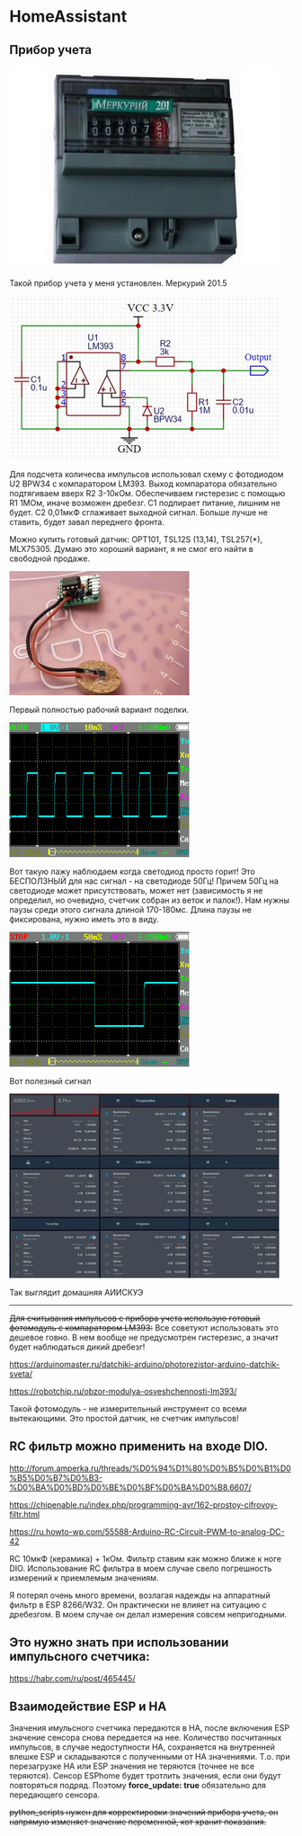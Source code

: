 # HomeAssistant

## Прибор учета

![ ](https://github.com/Elnio13/HomeAssistant/blob/master/1.jpg)

Такой прибор учета у меня установлен. Меркурий 201.5

![ ](https://github.com/Elnio13/HomeAssistant/blob/master/2.jpg)

Для подсчета количесва импульсов использовал схему c фотодиодом U2 BPW34 с компаратором LM393. Выход компаратора обязательно подтягиваем вверх R2 3-10кОм. Обеспечиваем гистерезис с помощью R1 1МОм, иначе возможен дребезг. С1 подпирает питание, лишним не будет. С2 0,01мкФ сглаживает выходной сигнал. Больше лучше не ставить, будет завал переднего фронта.

Можно купить готовый датчик: OPT101, TSL12S (13,14), TSL257(*), MLX75305. Думаю это хороший вариант, я не смог его найти в свободной продаже.

![ ](https://github.com/Elnio13/HomeAssistant/blob/master/3.jpg)

Первый полностью рабочий вариант поделки.

![ ](https://github.com/Elnio13/HomeAssistant/blob/master/4.BMP )

Вот такую лажу наблюдаем когда светодиод просто горит! Это БЕСПОЛЗНЫЙ для нас сигнал - на светодиоде 50Гц! Причем 50Гц на светодиоде может присутствовать, может нет (зависимость я не определил, но очевидно, счетчик собран из веток и палок!). Нам нужны паузы среди этого сигнала длиной 170-180мс. Длина паузы не фиксирована, нужно иметь это в виду.

![ ](https://github.com/Elnio13/HomeAssistant/blob/master/6.BMP)

Вот полезный сигнал

![ ](https://github.com/Elnio13/HomeAssistant/blob/master/5.jpg)

Так выглядит домашняя АИИСКУЭ
____

~~Для считывания импульсов с прибора учета использую готовый фотомодуль с компаратором LM393:~~
Все советуют использовать это дешевое говно. В нем вообще не предусмотрен гистерезис, а значит будет наблюдаться дикий дребезг!

https://arduinomaster.ru/datchiki-arduino/photorezistor-arduino-datchik-sveta/

https://robotchip.ru/obzor-modulya-osveshchennosti-lm393/

Такой фотомодуль - не измерительный инструмент со всеми вытекающими. Это простой датчик, не счетчик импульсов!

## RC фильтр можно применить на входе DIO. 

http://forum.amperka.ru/threads/%D0%94%D1%80%D0%B5%D0%B1%D0%B5%D0%B7%D0%B3-%D0%BA%D0%BD%D0%BE%D0%BF%D0%BA%D0%B8.6607/

https://chipenable.ru/index.php/programming-avr/162-prostoy-cifrovoy-filtr.html

https://ru.howto-wp.com/55588-Arduino-RC-Circuit-PWM-to-analog-DC-42

RC 10мкФ (керамика) + 1кОм. Фильтр ставим как можно ближе к ноге DIO.  Использование RC фильтра в моем случае свело погрешность измерений к приемлемым значениям.

Я потерял очень много времени, возлагая надежды на аппаратный фильтр в ESP 8266/W32. Он практически не влияет на ситуацию с дребезгом. В моем случае он делал измерения совсем непригодными.

## Это нужно знать при использовании импульсного счетчика:

https://habr.com/ru/post/465445/

## Взаимодействие ESP и HA
Значения имульсного счетчика передаются в HA, после включения ESP значение сенсора снова передается на нее. Количество посчитанных импульсов, в случае недоступности HA, сохраняется на внутренней влешке ESP и складываются с полученными от HA значениями. Т.о. при перезагрузке HA или ESP значения не теряются (точнее не все теряются). Сенсор ESPhome будет тротлить значения, если они будут повторяться подряд. Поэтому **force_update: true** обязательно для передающего сенсора.

~~python_scripts нужен для корректировки значений прибора учета, он напрямую изменяет значение переменной, кот хранит показания.~~
